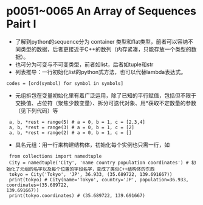 # p0051~0065 An Array of Sequences Pairt I

 - 了解到python的sequence分为 container 类型和flat类型，前者可以容纳不同类型的数据，后者更接近于C++的数列（内存紧凑，只能存放一个类型的数据）。
 - 也可分为可变与不可变类型，前者如list，后者如tuple和str
 - 列表推导：一行初始化list的python式方法，也可以代替lambda表达式。
 ```python3
 codes = [ord(symbol) for symbol in symbols]
 ```
 - 元组拆包在变量初始化里有着广泛运用，除了已知的平行赋值，包括但不限于交换值、占位符（聚焦少数变量）、拆分可迭代对象、用*获取不定数量的参数（见下列代码）等
 ```python3
  a, b, *rest = range(5) # a = 0, b = 1, c = [2,3,4]
  a, b, *rest = range(3) # a = 0, b = 1, c = [2]
  a, b, *rest = range(2) # a = 0, b = 1, c = []
 ```
 - 具名元组：用一行来构建结构体，初始化每个实例也只需一行，如
  ```python3
   from collections import namedtuple
   City = namedtuple('City', 'name country population coordinates') # 初始化了元组的名字以及每个位置的字段名字，变成了类似C++结构体的东西
   tokyo = City('Tokyo', 'JP', 36.933, (35.689722, 139.691667)) 
   print(tokyo) # City(name='Tokyo', country='JP', population=36.933, coordinates=(35.689722,
139.691667))
   print(tokyo.coordinates) # (35.689722, 139.691667)
  ```
